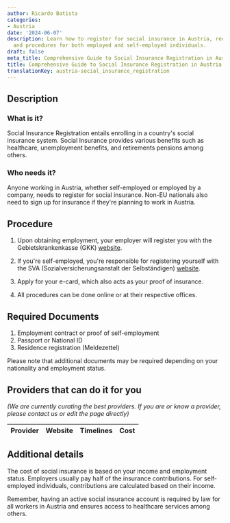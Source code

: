 ```yaml
---
author: Ricardo Batista
categories:
- Austria
date: '2024-06-07'
description: Learn how to register for social insurance in Austria, required documents,
  and procedures for both employed and self-employed individuals.
draft: false
meta_title: Comprehensive Guide to Social Insurance Registration in Austria
title: Comprehensive Guide to Social Insurance Registration in Austria
translationKey: austria-social_insurance_registration
---
```



## Description
### What is it?
Social Insurance Registration entails enrolling in a country's social insurance system. Social Insurance provides various benefits such as healthcare, unemployment benefits, and retirements pensions among others. 

### Who needs it?
Anyone working in Austria, whether self-employed or employed by a company, needs to register for social insurance. Non-EU nationals also need to sign up for insurance if they're planning to work in Austria. 

## Procedure

1. Upon obtaining employment, your employer will register you with the Gebietskrankenkasse (GKK) [website](https://www.sozialversicherung.at/cdscontent/?contentid=10007.670707&portal=oegkkportal).

2. If you're self-employed, you're responsible for registering yourself with the SVA (Sozialversicherungsanstalt der Selbständigen) [website](https://www.sva.or.at/cdscontent/?contentid=10007.763672&portal=svaportal). 

3. Apply for your e-card, which also acts as your proof of insurance. 

4. All procedures can be done online or at their respective offices. 

## Required Documents

1. Employment contract or proof of self-employment
2. Passport or National ID
3. Residence registration (Meldezettel)

Please note that additional documents may be required depending on your nationality and employment status.

## Providers that can do it for you

_(We are currently curating the best providers. If you are or know a provider, please contact us or edit the page directly)_

| Provider        |     Website     |     Timelines    |       Cost      |
| --------------- | --------------- |  :-------------: | :-------------: |

## Additional details
The cost of social insurance is based on your income and employment status. Employers usually pay half of the insurance contributions. For self-employed individuals, contributions are calculated based on their income. 

Remember, having an active social insurance account is required by law for all workers in Austria and ensures access to healthcare services among others.